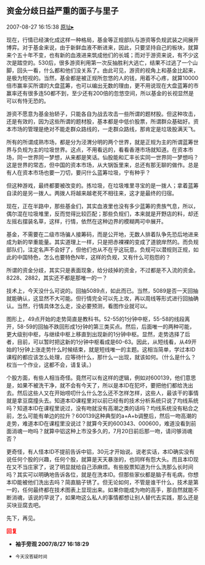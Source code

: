 ## 资金分歧日益严重的面子与里子
2007-08-27 16:15:38
[原址▸](http://www.fxgan.com/chan_time/2007_07_12/661.htm)



 现在，行情已经演化成这样一种格局，基金等正规部队与游资等负规武装之间展开博弈。对于基金来说，由于新鲜血液不断进来，因此，只要坚持自己的板块，就算来个五十年不变，也有新的血液进来筑成他们的长城；而对于游资来说，有不少这次是踏空的。530后，很多游资利用第一次反抽胜利大逃亡，结果不过逃了一个山脚，回头一看，什么都和他们没关系了。由此可见，游资的视角上和基金比起来，是极为短视的。当然，基金都是被正规所忽悠的人的钱，用着不心疼，就算10000倍市赢率买所谓的大盘蓝筹，也可以编出无数的理由，更不用说现在大盘蓝筹的市赢率还有很多连50都不到，至少还有200倍的忽悠空间，所以基金的长视显然是可以有恃无恐的。


 


 游资不愿意为基金抬轿子，只能各自为战去攻击一些所谓的题材股。但这种攻击，还是有效的，因为这些所谓的题材股，基本都是中低价股票，所谓群众基础好。资本市场的管理是绝对不能走群众路线的，一走群众路线，那肯定是垃圾股满天飞。


 


 所有的所谓成熟市场，都是分为泾渭分明的两个世界，就是正规为主的所谓蓝筹世界与负规为主的垃圾世界。这点，不用看远的，看看香港市场就知道。在资本市场，同一世界同一梦想，从来都是笑话。仙股能和汇丰长实同一世界同一梦想吗？这是世界的常态，但中国的资本市场，从大锅饭里来，总还有那无聊的做作。总是有人在资本市场也要一刀切，要问什么蓝筹垃圾，宁有种乎？


 


 但这种游戏，最终都要被改变的。拣垃圾，在垃圾堆里寻宝的是一拨人；拿着蓝筹自渎的是另一拨人。两拨人将越来越老死不相往来，这才是最终的归宿。


 


 现在，正在半路中，那些基金们，其实血液里也没有多少蓝筹的贵族气息，所以，偶尔混在垃圾堆里，反而觉得比较匹配；那些负规们，本来就是开野店的料，却还左摇右摆装名草，这样，行情，依然在这种边界的模糊两可中展开。


 


 基金，不需要在二级市场骗人接筹码，而是公开地，无数人排着队争先恐后地进来成为新的举重能量。其实道理上一样，只是把赤裸裸的变成了道貌岸然的。而负规部队们，注定名声不会好了，但他们也从不在乎这玩意。负规可以潜规则正规，如此的中国特色，怎么也要特色N年，这样的负规，又有什么可抱怨的？


 


 所谓的资金分歧，其实只是表面现象，给分歧掉的资金，不过都是不入流的资金。8228、2882，其实还不都是那唯一的一？


 


 技术上，今天没什么可说的。回抽5089点，如此而已。当然，5089是否一天回抽就能确认，这显然不大可能。但行情完全可以先上攻，再以周线等形式进行回抽确认。当然，行情具体怎么走，没必要预测，看图作业就可以。


 


 图形上，49点开始的走势简直是教科书。52-55的1分钟中枢，55-58的线段离开，58-59的回抽不跌回形成1分钟的第三类买点。然后，后面唯一的两种可能，更大级别中枢，与继续中枢上移直到出现新的1分钟中枢。显然，走势选择了后者，目前，可以暂时把这新的1分钟中枢看成是60-63。因此，从短线看，从49开始的1分钟上涨走势什么时候结束，就是短线唯一的主题。这相当简单，学过本ID课程的都应该怎么处理，应等待什么，那什么一出现，就该如何。（什么是什么？权当一个作业，这都不会，请复读。）


 


 个股方面，有些人相当奇怪。竟然可以有这样的逻辑，例如对600139，他们意思是，如果不被洗干净，就不会有今天了，所以是本ID在犯坏，要把他们都给洗出去。然后这些人又在开始唠叨什么什么怎么还不怎样怎样，这些人，最该干的事情就是拿豆腐撞头去。知道本ID课程里对以前已经有的技术分析系统只说了均线系统吗？知道本ID在课程里说过，没有吻就没有高潮之类的话吗？均线系统没有粘合之前，怎么可能有单边的拉升？600139这种典型的a+A+b调整后，然后一吻高潮的走势，难道本ID在课程里没说过？就算今天的600343、000600，难道没看到前面消魂一吻吗？就算中铝这种上市没多久的，7月20日前后那一吻，请问够消魂否？


 


 更奇怪，有人怪本ID不提前告诉中铝，30元才开始说。说老实话，本ID确实没有说任何个股的兴趣，任何个股，就算是天天暴涨的，也同样有怨大头。而且本ID现在又不当庄家了，说了明显就给自己添麻烦。有些股票知道为什么洗那么长时间吗？其实可以明确地告诉各位，就是在洗本ID。但那些家伙都是脑子有毛病，你想本ID能被他们洗出去吗？简直脑子锈了。但无论如何，不管是谁干什么，技术是第一的，任何最终都在技术图表上显现出来。如果你能成为吻的高手，那自然就能不断消魂，该说的早说了，如果吻这么私人的事情都想让别人替代去实践，那么还是买块豆腐去吧。


 


 先下，再见。


 


 


 


 





<font color='red'>**回复**</font>


- **袖手旁观 2007/8/27 16:18:29**
- ```
  今天没答疑时间
  ```
